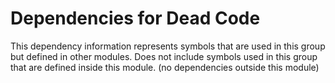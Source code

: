 
# Dependencies for Dead Code
This dependency information represents symbols that are used in this group but defined in other modules.  Does not include symbols used in this group that are defined inside this module.
(no dependencies outside this module)
